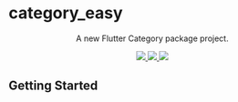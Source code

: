 # category_easy

<p align="center">
A new Flutter Category package project.
</p>

<p align="center">

<a rel="ugc" href="https://codecov.io/gh/lovekid1997/category_easy">
        <img src="https://codecov.io/gh/lovekid1997/category_easy/branch/develop/graph/badge.svg?token=K9JN2G4SN3"/>
</a>
<a href="https://github.com/lovekid1997/category_easy/blob/main/LICENSE">
    <img src="https://img.shields.io/github/license/lovekid1997/category_easy"/>
</a>
<a rel="ugc" href="https://pub.dev/packages/lint">
    <img src="https://img.shields.io/badge/style-lint-4BC0F5.svg"/>
</a>

</p>

## Getting Started

